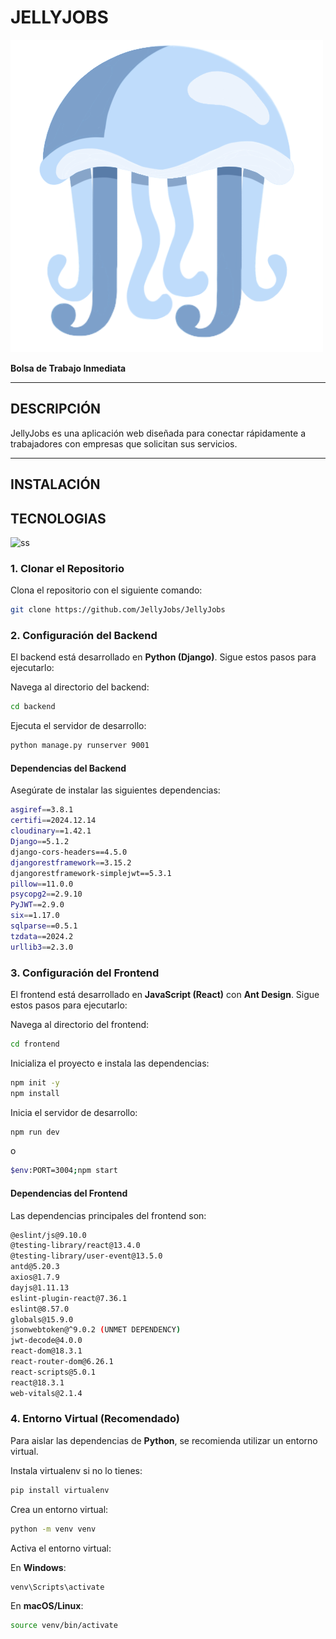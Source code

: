 # **JELLYJOBS**  
![Logo Medusa](frontend/src/assets/images/MEDUSA500x500JellyJobs.png)

**Bolsa de Trabajo Inmediata**  

---

## **DESCRIPCIÓN**  
JellyJobs es una aplicación web diseñada para conectar rápidamente a trabajadores con empresas que solicitan sus servicios.  

---
## **INSTALACIÓN**  

## **TECNOLOGIAS**  

![ss](https://github.com/user-attachments/assets/6760a433-bfda-4fc0-816b-f2ed2e47e810)

### **1. Clonar el Repositorio**  
Clona el repositorio con el siguiente comando:  

```bash
git clone https://github.com/JellyJobs/JellyJobs
```

### **2. Configuración del Backend**  
El backend está desarrollado en **Python (Django)**. Sigue estos pasos para ejecutarlo:

Navega al directorio del backend:

```bash
cd backend
```

Ejecuta el servidor de desarrollo:

```bash
python manage.py runserver 9001
```

#### **Dependencias del Backend**  
Asegúrate de instalar las siguientes dependencias:

```bash
asgiref==3.8.1
certifi==2024.12.14
cloudinary==1.42.1
Django==5.1.2
django-cors-headers==4.5.0
djangorestframework==3.15.2
djangorestframework-simplejwt==5.3.1
pillow==11.0.0
psycopg2==2.9.10
PyJWT==2.9.0
six==1.17.0
sqlparse==0.5.1
tzdata==2024.2
urllib3==2.3.0
```

### **3. Configuración del Frontend**  
El frontend está desarrollado en **JavaScript (React)** con **Ant Design**. Sigue estos pasos para ejecutarlo:

Navega al directorio del frontend:

```bash
cd frontend
```

Inicializa el proyecto e instala las dependencias:

```bash
npm init -y
npm install
```

Inicia el servidor de desarrollo:

```bash
npm run dev
```

o

```bash
$env:PORT=3004;npm start     
```

#### **Dependencias del Frontend**  
Las dependencias principales del frontend son:

```bash
@eslint/js@9.10.0
@testing-library/react@13.4.0
@testing-library/user-event@13.5.0
antd@5.20.3
axios@1.7.9
dayjs@1.11.13
eslint-plugin-react@7.36.1
eslint@8.57.0
globals@15.9.0
jsonwebtoken@^9.0.2 (UNMET DEPENDENCY)
jwt-decode@4.0.0
react-dom@18.3.1
react-router-dom@6.26.1
react-scripts@5.0.1
react@18.3.1
web-vitals@2.1.4
```

### **4. Entorno Virtual (Recomendado)**  
Para aislar las dependencias de **Python**, se recomienda utilizar un entorno virtual.

Instala virtualenv si no lo tienes:

```bash
pip install virtualenv
```

Crea un entorno virtual:

```bash
python -m venv venv
```

Activa el entorno virtual:

En **Windows**:

```bash
venv\Scripts\activate
```

En **macOS/Linux**:

```bash
source venv/bin/activate
```



